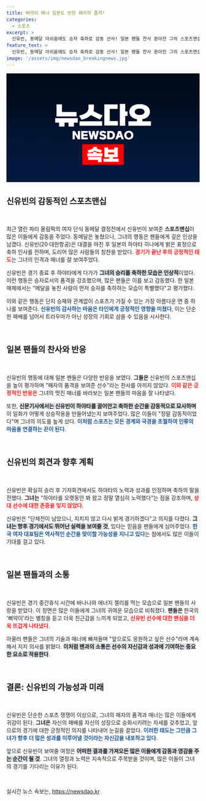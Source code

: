 ```yaml
---
title: 삐약이 매너 일본도 반한 패자의 품격!
categories:
  - 스포츠
excerpt: >
  신유빈, 동메달 아쉬움에도 승자 축하로 감동 선사! 일본 팬들 찬사 쏟아진 그의 스포츠맨십이 화제다. 패자의 품격을 보여준 신유빈, 앞으로의 성과도 기대!
feature_text: >
  신유빈, 동메달 아쉬움에도 승자 축하로 감동 선사! 일본 팬들 찬사 쏟아진 그의 스포츠맨십이 화제다. 패자의 품격을 보여준 신유빈, 앞으로의 성과도 기대!
image: '/assets/img/newsdao_breakingnews.jpg'
---
```


<p><img src="/assets/img/newsdao_breakingnews.jpg" alt="implanttips 속보" /></p>

<h2 data-ke-size="size26">신유빈의 감동적인 스포츠맨십</h2>

<p data-ke-size="size16">&nbsp;</p>

<p data-ke-size="size16">최근 열린 파리 올림픽의 여자 단식 동메달 결정전에서 신유빈이 보여준 <b>스포츠맨십</b>이 많은 이들에게 감동을 주었다. 동메달은 놓쳤으나, 그녀의 행동은 팬들에게 깊은 인상을 남겼다. 신유빈(20·대한항공)은 대결을 마친 후 일본의 하야타 히나에게 밝은 표정으로 축하 인사를 전하며, 도리어 많은 사람들의 칭찬을 받았다. <b><span style="color: #ee2323;">경기가 끝난 후의 긍정적인 태도</span></b>는 그녀의 인격과 매너를 잘 보여주었다.</p>

<p data-ke-size="size16">신유빈은 경기 종료 후 하야타에게 다가가 <b><span style="background-color: #21538527;">그녀의 승리를 축하한 모습은 인상적</span></b>이었다. 이런 행동은 승자로서의 품격을 강조했으며, 많은 팬들은 이를 보고 감동했다. 한 일본 매체에서는 "메달을 놓친 사람이 먼저 승자를 축하하는 모습이 특별했다"고 평가했다.</p>

<p data-ke-size="size16">이와 같은 행동은 단지 승패와 관계없이 스포츠가 가질 수 있는 가장 아름다운 면 중 하나를 보여준다. <b><span style="color: #1a5490;">신유빈의 감사하는 마음은 타인에게 긍정적인 영향을 미쳤다</span></b>, 이는 단순한 패배를 넘어서 트라우마가 아닌 성장의 기회로 삼을 수 있음을 시사한다.</p>

<p data-ke-size="size16">&nbsp;</p>

<h2 data-ke-size="size26">일본 팬들의 찬사와 반응</h2>

<p data-ke-size="size16">&nbsp;</p>

<p data-ke-size="size16">신유빈의 행동에 대해 일본 팬들은 다양한 반응을 보였다. <b>그들은</b> 신유빈의 스포츠맨십을 높이 평가하며 "패자의 품격을 보여준 선수"라는 찬사를 아끼지 않았다. <b><span style="color: #ee2323;">이와 같은 긍정적인 반응은</span></b> 그녀의 멋진 매너를 바라보는 일본 팬들의 마음을 잘 나타냈다.</p>

<p data-ke-size="size16">또한, <b><span style="background-color: #21538527;">신문기사에서는 신유빈이 하야타를 끌어안고 축하한 순간을 감동적으로 묘사하며</span></b> 이 일화가 어떻게 상승작용을 만들어냈는지 보여주었다. 많은 이들이 "정말 감동적이었다"며 그녀의 의도를 높게 샀다. <b><span style="color: #1a5490;">이처럼 스포츠는 모든 경계와 국경을 초월하여 인류의 마음을 연결하는 끈이 된다</span></b>.</p>

<p data-ke-size="size16">&nbsp;</p>

<h2 data-ke-size="size26">신유빈의 회견과 향후 계획</h2>

<p data-ke-size="size16">&nbsp;</p>

<p data-ke-size="size16">신유빈은 확실히 승리 후 기자회견에서도 하야타의 노력과 성과를 인정하며 축하의 말을 전했다. <b>그녀는</b> "하야타를 오랫동안 봐 왔고 정말 열심히 노력했다"는 점을 강조하며, <b><span style="color: #ee2323;">상대 선수에 대한 존중을 잊지 않았다</span></b>.</p>

<p data-ke-size="size16">신유빈은 "단체전이 남았으니, 지치지 않고 다시 밝게 경기하겠다"고 의지를 다졌다. <b><span style="background-color: #21538527;">그녀는 향후 경기에서도 뛰어난 실력을 보여줄 것</span></b>, 있다는 믿음을 팬들에게 심어주었다. <b><span style="color: #1a5490;">한국 여자 대표팀은 역사적인 순간을 맞이할 가능성을 지니고 있다</span></b>는 점에서도 많은 이들이 기대를 걸고 있다.</p>

<p data-ke-size="size16">&nbsp;</p>

<h2 data-ke-size="size26">일본 팬들과의 소통</h2>

<p data-ke-size="size16">&nbsp;</p>

<p data-ke-size="size16">신유빈은 경기 중간휴식 시간에 바나나와 에너지 젤리를 먹는 모습으로 일본 팬들의 사랑을 받았다. 이 장면은 많은 이들에게 그녀의 귀여운 모습으로 비춰졌다. <b>팬들은 </b>한국의 '삐약이'라는 별칭을 듣고 더욱 친근감을 느끼게 되었고, <b><span style="color: #ee2323;">신유빈 선수에 대한 팬심을 더욱 뜨겁게 나타냈다</span></b>.</p>

<p data-ke-size="size16">아울러 팬들은 그녀의 기술과 매너에 빠져들며 "앞으로도 응원하고 싶은 선수"라며 계속해서 지지 의사를 밝혔다. <b><span style="background-color: #21538527;">이처럼 팬과의 소통은 선수의 자신감과 성과에 기여하는 중요한 요소로 작용한다</span></b>.</p>

<p data-ke-size="size16">&nbsp;</p>

<h2 data-ke-size="size26">결론: 신유빈의 가능성과 미래</h2>

<p data-ke-size="size16">&nbsp;</p>

<p data-ke-size="size16">신유빈은 단순한 스포츠 쟁쟁이 이상으로, 그녀의 패자의 품격과 매너는 많은 이들에게 귀감이 된다. <b>그녀은</b> 자신의 패배를 자신의 성장으로 승화시키려는 자세를 갖추었고, 앞으로의 경기에 대한 긍정적인 의지를 나타내어 눈길을 끌었다. <b><span style="color: #1a5490;">이러한 태도는 그만큼 그녀가 향후 더 많은 성과를 이루어낼 것이라는 자신감을 내포하고 있다</span></b>.</p>

<p data-ke-size="size16">앞으로 신유빈이 보여줄 여정은 <b><span style="background-color: #21538527;">어떠한 결과를 가져오든 많은 이들에게 감동과 영감을 주는 순간이 될 것</span></b>. 그녀의 열정과 노력은 지속적으로 주목받을 것이며, 많은 이들이 그녀의 경기를 기다리는 이유가 된다.</p>

<p data-ke-size="size16">&nbsp;</p>
실시간 뉴스 속보는, <a href="https://newsdao.kr" rel="dofollow">https://newsdao.kr</a>


